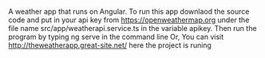 A weather app that runs on Angular. 
To run this app downlaod the source code and put in your api key from https://openweathermap.org under the file name src/app/weatherapi.service.ts in  the variable apikey.
Then run the program by typing ng serve in the command line
Or, You can  visit http://theweatherapp.great-site.net/ here the project is runing
